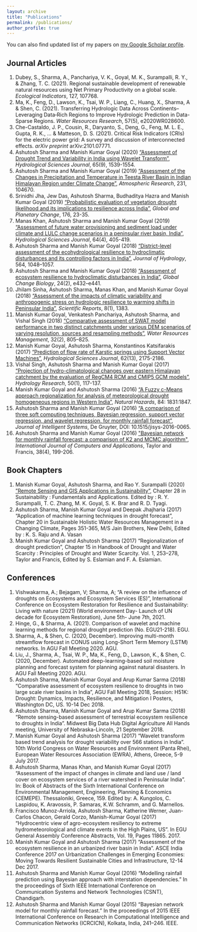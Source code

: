 ```yaml
---
layout: archive
title: "Publications"
permalink: /publications/
author_profile: true
---
```


You can also find updated list of my papers on [my Google Scholar profile](https://scholar.google.co.in/citations?user=15sE22kAAAAJ&hl=en).

## Journal Articles 
1. Dubey, S., Sharma, A., Panchariya, V. K., Goyal, M. K., Surampalli, R. Y., & Zhang, T. C. (2021). Regional sustainable development of renewable natural resources using Net Primary Productivity on a global scale. *Ecological Indicators*, 127, 107768.
1. Ma, K., Feng, D., Lawson, K., Tsai, W. P., Liang, C., Huang, X., Sharma, A & Shen, C. (2021). Transferring Hydrologic Data Across Continents–Leveraging Data‐Rich Regions to Improve Hydrologic Prediction in Data-Sparse Regions. *Water Resources Research*, 57(5), e2020WR028600.
1. Che-Castaldo, J. P., Cousin, R., Daryanto, S., Deng, G., Feng, M. L. E., Gupta, R. K., ... & Matteson, D. S. (2021). Critical Risk Indicators (CRIs) for the electric power grid: A survey and discussion of interconnected effects. *arXiv preprint* arXiv:2101.07771.
1. Ashutosh Sharma and Manish Kumar Goyal (2020) [“Assessment of Drought Trend and Variability in India using Wavelet Transform”](https://www.tandfonline.com/doi/abs/10.1080/02626667.2020.1754422), *Hydrological Sciences Journal*, 65(9), 1539-1554. <br/>
1. Ashutosh Sharma and Manish Kumar Goyal (2019) [“Assessment of the Changes in Precipitation and Temperature in Teesta River Basin in Indian Himalayan Region under Climate Change”](https://www.sciencedirect.com/science/article/pii/S0169809519307616?via%3Dihub), *Atmospheric Research*, 231, 104670. <br/>
1. Srinidhi Jha, Jew Das, Ashutosh Sharma, Budhaditya Hazra and Manish Kumar Goyal (2019) [“Probabilistic evaluation of vegetation drought likelihood and its implications to resilience across India”](https://www.sciencedirect.com/science/article/pii/S0921818118305496), *Global and Planetary Change*, 176, 23-35. <br/>
1. Manas Khan, Ashutosh Sharma and Manish Kumar Goyal (2019) [“Assessment of future water provisioning and sediment load under climate and LULC change scenarios in a peninsular river basin, India”](https://www.tandfonline.com/doi/full/10.1080/02626667.2019.1584401), *Hydrological Sciences Journal*, 64(4), 405-419. <br/>
1. Ashutosh Sharma and Manish Kumar Goyal (2018) [“District-level assessment of the ecohydrological resilience to hydroclimatic disturbances and its controlling factors in India”](https://www.sciencedirect.com/science/article/pii/S0022169418305936/), *Journal of Hydrology*, 564, 1048–1057. <br/>
1. Ashutosh Sharma and Manish Kumar Goyal (2018) [“Assessment of ecosystem resilience to hydroclimatic disturbances in India”](https://onlinelibrary.wiley.com/doi/full/10.1111/gcb.13874), *Global Change Biology*, 24(2), e432–e441. <br/>
1. Jhilam Sinha, Ashutosh Sharma, Manas Khan, and Manish Kumar Goyal (2018) [“Assessment of the impacts of climatic variability and anthropogenic stress on hydrologic resilience to warming shifts in Peninsular India”](https://www.nature.com/articles/s41598-018-32091-0), *Scientific Reports*, 8(1), 1383. <br/>
1. Manish Kumar Goyal, Venkatesh Panchariya, Ashutosh Sharma, and Vishal Singh (2018) [“Comparative assessment of SWAT model performance in two distinct catchments under various DEM scenarios of varying resolution, sources and resampling methods”](https://link.springer.com/article/10.1007/s11269-017-1840-1), *Water Resources Management*, 32(2), 805–825. <br/>
1. Manish Kumar Goyal, Ashutosh Sharma, Konstantinos Katsifarakis (2017) [“Prediction of flow rate of Karstic springs using Support Vector Machines”](http://www.tandfonline.com/doi/full/10.1080/02626667.2017.1371847), *Hydrological Sciences Journal*, 62(13), 2175-2186.   <br/>
1. Vishal Singh, Ashutosh Sharma and Manish Kumar Goyal (2017) [“Projection of hydro-climatological changes over eastern Himalayan catchment by the evaluation of RegCM4 RCM and CMIP5 GCM models”](https://iwaponline.com/hr/article-abstract/doi/10.2166/nh.2017.193/38820/Projection-of-hydro-climatological-changes-over?redirectedFrom=fulltext), *Hydrology Research*, 50(1), 117-137. <br/>
1. Manish Kumar Goyal and Ashutosh Sharma (2016) [“A Fuzzy c-Means approach regionalization for analysis of meteorological drought homogeneous regions in Western India”](https://link.springer.com/article/10.1007/s11069-016-2520-9), *Natural Hazards*, 84: 1831:1847. <br/>
1. Ashutosh Sharma and Manish Kumar Goyal (2016) [“A comparison of three soft computing techniques, Bayesian regression, support vector regression, and wavelet regression, for monthly rainfall forecast”](https://www.degruyter.com/view/j/jisys.ahead-of-print/jisys-2016-0065/jisys-2016-0065.xml), *Journal of Intelligent Systems*, De Gruyter, DOI: 10.1515/jisys-2016-0065. <br/>
1. Ashutosh Sharma and Manish Kumar Goyal (2016) ["Bayesian network for monthly rainfall forecast: a comparison of K2 and MCMC algorithm"](https://www.tandfonline.com/doi/abs/10.1080/1206212X.2016.1237131), *International Journal of Computers and Applications*, Taylor and Francis, 38(4), 199-206. 

## Book Chapters

1. Manish Kumar Goyal, Ashutosh Sharma, and Rao Y. Surampalli (2020) [”Remote Sensing and GIS Applications in Sustainability”](https://onlinelibrary.wiley.com/doi/abs/10.1002/9781119434016.ch28), Chapter 28 in Sustainability : Fundamentals and Applications. Edited by : R. Y. Surampalli, T. C. Zhang, M. K. Goyal, S. K. Brar and R. D. Tyagi. 
1. Ashutosh Sharma, Manish Kumar Goyal and Deepak Jhajharia (2017) “Application of machine learning techniques in drought forecast”, Chapter 20 in Sustainable Holistic Water Resources Management in a Changing Climate, Pages 351-365, M/S Jain Brothers, New Delhi, Edited by : K. S. Raju and A. Vasan
1. Manish Kumar Goyal and Ashutosh Sharma (2017) “Regionalization of drought prediction”, Chapter 15 in Handbook of Drought and Water Scarcity : Principles of Drought and Water Scarcity. Vol. 1, 253–278, Taylor and Francis, Edited by S. Eslamian and F. A. Eslamian. 

## Conferences

1. Vishwakarma, A.; Bejagam, V; Sharma, A; “A review on the influence of droughts on Ecosystems and Ecosystem Services (ES)”, International Conference on Ecosystem Restoration for Resilience and Sustainability: Living with nature (2021) (World environment Day- Launch of UN decade for Ecosystem Restoration), June 5th- June 7th, 2021.
1. Hinge, G., & Sharma, A. (2021). Comparison of wavelet and machine learning methods for regional drought prediction (No. EGU21-218). EGU.
1. Sharma, A., & Shen, C. (2020, December). Improving multi-month streamflow forecast in CONUS using Long-Short Term Memory (LSTM) networks. In AGU Fall Meeting 2020. AGU.
1. Liu, J., Sharma, A., Tsai, W. P., Ma, K., Feng, D., Lawson, K., & Shen, C. (2020, December). Automated deep-learning-based soil moisture planning and forecast system for planning against natural disasters. In AGU Fall Meeting 2020. AGU.
1. Ashutosh Sharma, Manish Kumar Goyal and Arup Kumar Sarma (2018) “Comparative assessment of ecosystem resilience to droughts in two large scale river basins in India”, AGU Fall Meeting 2018, Session: H51K: Drought: Dynamics, Impacts, Resilience, and Mitigation I Posters, Washington DC, US. 10-14 Dec 2018.
1. Ashutosh Sharma, Manish Kumar Goyal and Arup Kumar Sarma (2018) “Remote sensing-based assessment of terrestrial ecosystem resilience to droughts in India”. Midwest Big Data Hub Digital Agriculture All Hands meeting, University of Nebraska-Lincoln, 21 September 2018.
1. Manish Kumar Goyal and Ashutosh Sharma (2017) “Wavelet transform based trend analysis for drought variability over 566 stations in India”. 10th World Congress on Water Resources and Environment (Panta Rhei), European Water Resources Association (EWRA), Athens, Greece, 5-9 July 2017.
1. Ashutosh Sharma, Manas Khan, and Manish Kumar Goyal (2017) “Assessment of the impact of changes in climate and land use / land cover on ecosystem services of a river watershed in Peninsular India”. In: Book of Abstracts of the Sixth International Conference on Environmental Management, Engineering, Planning & Economics (CEMEPE). Thessaloniki, Greece, 159. Edited by: A. Kungolos, C. Laspidou, K. Aravossis, P. Samaras, K.W. Schramm, and G. Marnellos.
1. Francisco Munoz-Arriola, Ashutosh Sharma, Katherine Werner, Juan-Carlos Chacon, Gerald Corzo, Manish-Kumar Goyal (2017) “Hydrocentric view of agro-ecosystem resiliency to extreme hydrometeorological and climate events in the High Plains, US”. In EGU General Assembly Conference Abstracts, Vol. 19, Pages 11865. 2017.
1. Manish Kumar Goyal and Ashutosh Sharma (2017) “Assessment of the ecosystem resilience in an urbanized river basin in India”. ASCE India Conference 2017 on Urbanization Challenges in Emerging Economies: Moving Towards Resilient Sustainable Cities and Infrastructure, 12-14 Dec 2017. 
1. Ashutosh Sharma and Manish Kumar Goyal (2016) “Modelling rainfall prediction using Bayesian approach with interstation dependencies.” In the proceedings of Sixth IEEE International Conference on Communication Systems and Network Technologies (CSNT), Chandigarh.
1. Ashutosh Sharma and Manish Kumar Goyal (2015) “Bayesian network model for monthly rainfall forecast.” In the proceedings of 2015 IEEE International Conference on Research in Computational Intelligence and Communication Networks (ICRCICN), Kolkata, India, 241–246. IEEE.
